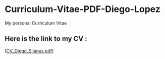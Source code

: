 # Curriculum-Vitae-PDF-Diego-Lopez
My personal Curriculum Vitae
## Here is the link to my CV :
[[CV_Diego_Silanes.pdf](https://github.com/user-attachments/files/16043887/CV_Diego_Silanes.pdf)]


